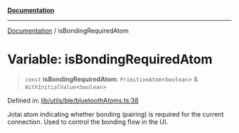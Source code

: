 [**Documentation**](../README.md)

***

[Documentation](../README.md) / isBondingRequiredAtom

# Variable: isBondingRequiredAtom

> `const` **isBondingRequiredAtom**: `PrimitiveAtom`\<`boolean`\> & `WithInitialValue`\<`boolean`\>

Defined in: [lib/utils/ble/bluetoothAtoms.ts:38](https://github.com/aldesgroup/goaldn/blob/6a7943d02984b1a6b41d76a3a483a1484b644076/lib/utils/ble/bluetoothAtoms.ts#L38)

Jotai atom indicating whether bonding (pairing) is required for the current connection.
Used to control the bonding flow in the UI.
